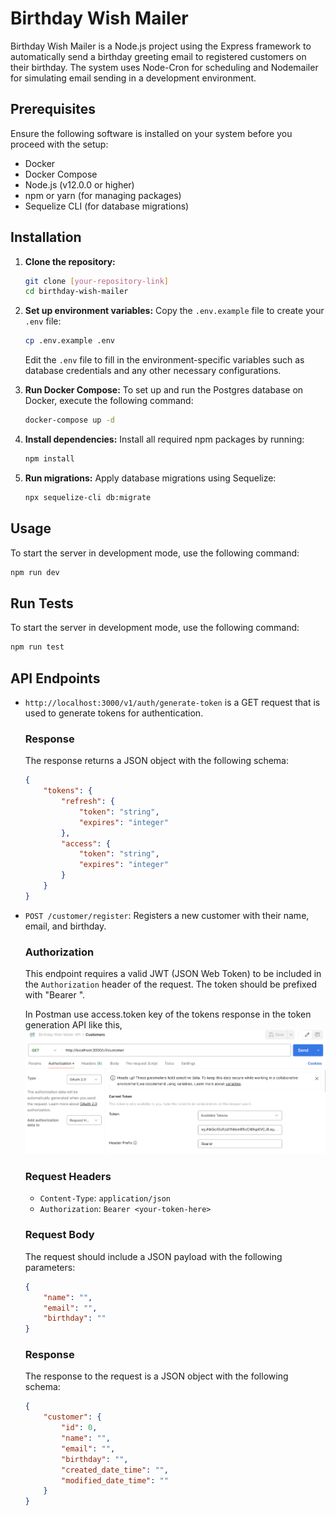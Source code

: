 # Birthday Wish Mailer

Birthday Wish Mailer is a Node.js project using the Express framework to automatically send a birthday greeting email to registered customers on their birthday. The system uses Node-Cron for scheduling and Nodemailer for simulating email sending in a development environment.

## Prerequisites

Ensure the following software is installed on your system before you proceed with the setup:

-   Docker
-   Docker Compose
-   Node.js (v12.0.0 or higher)
-   npm or yarn (for managing packages)
-   Sequelize CLI (for database migrations)

## Installation

1. **Clone the repository:**

    ```bash
    git clone [your-repository-link]
    cd birthday-wish-mailer
    ```

2. **Set up environment variables:**
   Copy the `.env.example` file to create your `.env` file:

    ```bash
    cp .env.example .env
    ```

    Edit the `.env` file to fill in the environment-specific variables such as database credentials and any other necessary configurations.

3. **Run Docker Compose:**
   To set up and run the Postgres database on Docker, execute the following command:

    ```bash
    docker-compose up -d
    ```

4. **Install dependencies:**
   Install all required npm packages by running:

    ```bash
    npm install
    ```

5. **Run migrations:**
   Apply database migrations using Sequelize:
    ```bash
    npx sequelize-cli db:migrate
    ```

## Usage

To start the server in development mode, use the following command:

```bash
npm run dev
```

## Run Tests

To start the server in development mode, use the following command:

```bash
npm run test
```

## API Endpoints

-   `http://localhost:3000/v1/auth/generate-token` is a GET request that is used to generate tokens for authentication.

    ### Response

    The response returns a JSON object with the following schema:

    ```json
    {
    	"tokens": {
    		"refresh": {
    			"token": "string",
    			"expires": "integer"
    		},
    		"access": {
    			"token": "string",
    			"expires": "integer"
    		}
    	}
    }
    ```

-   `POST /customer/register`: Registers a new customer with their name, email, and birthday.

    ### Authorization

    This endpoint requires a valid JWT (JSON Web Token) to be included in the `Authorization` header of the request. The token should be prefixed with "Bearer ".

    In Postman use access.token key of the tokens response in the token generation API like this,
    ![Getting Started](./docs/images/customers_postman_api_auth_demo.png)

    ### Request Headers

    -   `Content-Type`: `application/json`
    -   `Authorization`: `Bearer <your-token-here>`

    ### Request Body

    The request should include a JSON payload with the following parameters:

    ```json
    {
    	"name": "",
    	"email": "",
    	"birthday": ""
    }
    ```

    ### Response

    The response to the request is a JSON object with the following schema:

    ```json
    {
    	"customer": {
    		"id": 0,
    		"name": "",
    		"email": "",
    		"birthday": "",
    		"created_date_time": "",
    		"modified_date_time": ""
    	}
    }
    ```
